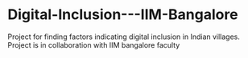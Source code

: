 # Digital-Inclusion---IIM-Bangalore
Project for finding factors indicating digital inclusion in Indian villages. Project is in collaboration with IIM bangalore faculty
